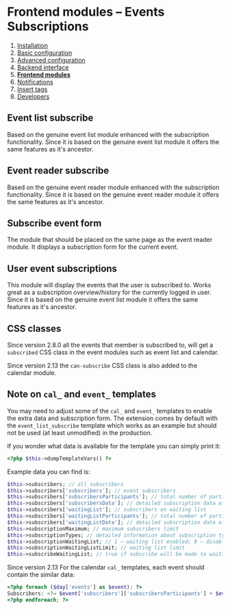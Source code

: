 # Frontend modules – Events Subscriptions

1. [Installation](01-installation.md)
2. [Basic configuration](02-basics.md)
3. [Advanced configuration](03-advanced.md)
4. [Backend interface](04-backend.md)
5. [**Frontend modules**](05-frontend-modules.md)
6. [Notifications](06-notifications.md)
7. [Insert tags](07-insert-tags.md)
8. [Developers](08-developers.md)


## Event list subscribe

Based on the genuine event list module enhanced with the subscription functionality. Since it is based 
on the genuine event list module it offers the same features as it's ancestor.


## Event reader subscribe

Based on the genuine event reader module enhanced with the subscription functionality. Since it is based 
on the genuine event reader module it offers the same features as it's ancestor.


## Subscribe event form

The module that should be placed on the same page as the event reader module. It displays
a subscription form for the current event. 


## User event subscriptions

This module will display the events that the user is subscribed to. Works great as a subscription
overview/history for the currently logged in user. Since it is based on the genuine event list module
it offers the same features as it's ancestor.


## CSS classes

Since version 2.8.0 all the events that member is subscribed to, will get a `subscribed` CSS class in the event modules
such as event list and calendar.

Since version 2.13 the `can-subscribe` CSS class is also added to the calendar module.


## Note on `cal_` and `event_` templates

You may need to adjust some of the `cal_` and `event_` templates to enable the extra data and subscription form.
The extension comes by default with the `event_list_subscribe` template which works as an example
but should not be used (at least unmodified) in the production.

If you wonder what data is available for the template you can simply print it:

```php
<?php $this->dumpTemplateVars() ?>
```

Example data you can find is:

```php
$this->subscribers; // all subscribers
$this->subscribers['subscribers']; // event subscribers
$this->subscribers['subscribersParticipants']; // total number of participants of event subscribers
$this->subscribers['subscribersData']; // detailed subscription data of subscribers (since version 2.13)
$this->subscribers['waitingList']; // subscribers on waiting list
$this->subscribers['waitingListParticipants']; // total number of participants of subscribers on waiting list
$this->subscribers['waitingListData']; // detailed subscription data of subscribers on waiting list (since version 2.13)
$this->subscriptionMaximum; // maximum subscribers limit
$this->subscriptionTypes; // detailed information about subscription types
$this->subscriptionWaitingList; // 1 – waiting list enabled; 0 – disabled
$this->subscriptionWaitingListLimit; // waiting list limit
$this->subscribeWaitingList; // true if subscribe will be made to waiting list
```

Since version 2.13 For the calendar `cal_` templates, each event should contain the similar data:

```php
<?php foreach ($day['events'] as $event): ?>
Subscribers: <?= $event['subscribers']['subscribersParticipants'] + $event['subscribers']['waitingListParticipants'] ?> / <?= $event['subscriptionMaximum'] ?>
<?php endforeach; ?>
```

